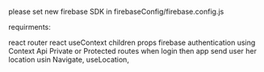 please set new firebase SDK in firebaseConfig/firebase.config.js

requirments:

react router
react useContext
children props
firebase authentication using Context Api
Private or Protected routes
when login then app send user her location usin Navigate, useLocation,
